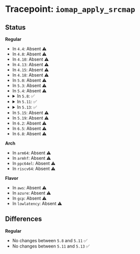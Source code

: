 # Tracepoint: <code>iomap_apply_srcmap</code>

## Status
<b>Regular</b>
<ul>
<li>
In <code>4.4</code>: Absent ⚠️
</li>
<li>
In <code>4.8</code>: Absent ⚠️
</li>
<li>
In <code>4.10</code>: Absent ⚠️
</li>
<li>
In <code>4.13</code>: Absent ⚠️
</li>
<li>
In <code>4.15</code>: Absent ⚠️
</li>
<li>
In <code>4.18</code>: Absent ⚠️
</li>
<li>
In <code>5.0</code>: Absent ⚠️
</li>
<li>
In <code>5.3</code>: Absent ⚠️
</li>
<li>
In <code>5.4</code>: Absent ⚠️
</li>
<li>
<details>
<summary>In <code>5.8</code>: ✅</summary>

Event:

```c
struct trace_event_raw_iomap_class {
    struct trace_entry ent;
    dev_t dev;
    u64 ino;
    u64 addr;
    loff_t offset;
    u64 length;
    u16 type;
    u16 flags;
    dev_t bdev;
    char __data[0];
};
```
Function:

```c
void trace_event_raw_event_iomap_class(void *__data, struct inode *inode, struct iomap *iomap);
```
</details>
</li>
<li>
<details>
<summary>In <code>5.11</code>: ✅</summary>

Event:

```c
struct trace_event_raw_iomap_class {
    struct trace_entry ent;
    dev_t dev;
    u64 ino;
    u64 addr;
    loff_t offset;
    u64 length;
    u16 type;
    u16 flags;
    dev_t bdev;
    char __data[0];
};
```
Function:

```c
void trace_event_raw_event_iomap_class(void *__data, struct inode *inode, struct iomap *iomap);
```
</details>
</li>
<li>
<details>
<summary>In <code>5.13</code>: ✅</summary>

Event:

```c
struct trace_event_raw_iomap_class {
    struct trace_entry ent;
    dev_t dev;
    u64 ino;
    u64 addr;
    loff_t offset;
    u64 length;
    u16 type;
    u16 flags;
    dev_t bdev;
    char __data[0];
};
```
Function:

```c
void trace_event_raw_event_iomap_class(void *__data, struct inode *inode, struct iomap *iomap);
```
</details>
</li>
<li>
In <code>5.15</code>: Absent ⚠️
</li>
<li>
In <code>5.19</code>: Absent ⚠️
</li>
<li>
In <code>6.2</code>: Absent ⚠️
</li>
<li>
In <code>6.5</code>: Absent ⚠️
</li>
<li>
In <code>6.8</code>: Absent ⚠️
</li>
</ul>
<b>Arch</b>
<ul>
<li>
In <code>arm64</code>: Absent ⚠️
</li>
<li>
In <code>armhf</code>: Absent ⚠️
</li>
<li>
In <code>ppc64el</code>: Absent ⚠️
</li>
<li>
In <code>riscv64</code>: Absent ⚠️
</li>
</ul>
<b>Flavor</b>
<ul>
<li>
In <code>aws</code>: Absent ⚠️
</li>
<li>
In <code>azure</code>: Absent ⚠️
</li>
<li>
In <code>gcp</code>: Absent ⚠️
</li>
<li>
In <code>lowlatency</code>: Absent ⚠️
</li>
</ul>

## Differences
<b>Regular</b>
<ul>
<li>
No changes between <code>5.8</code> and <code>5.11</code> ✅
</li>
<li>
No changes between <code>5.11</code> and <code>5.13</code> ✅
</li>
</ul>
